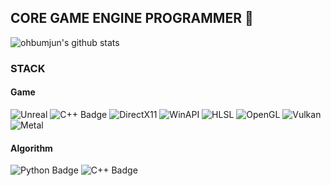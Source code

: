 ## CORE GAME ENGINE PROGRAMMER 👋

<!--
**ohbumjun/ohbumjun** is a ✨ _special_ ✨ repository because its `README.md` (this file) appears on your GitHub profile.

Here are some ideas to get you started:

- 🔭 I’m currently working on ...
- 🌱 I’m currently learning ...
- 👯 I’m looking to collaborate on ...
- 🤔 I’m looking for help with ...
- 💬 Ask me about ...
- 📫 How to reach me: ...
- 😄 Pronouns: ...
- ⚡ Fun fact: ...
-->

![ohbumjun's github stats](https://github-readme-stats.vercel.app/api?username=ohbumjun&show_icons=true&theme=github_dark)

### STACK
#### Game
![Unreal](https://img.shields.io/badge/UNREAL5-black?style=flat-square)
![C++ Badge](https://img.shields.io/badge/C++-grey?style=flat-square)
![DirectX11](https://img.shields.io/badge/DirectX11-darkgrey?style=flat-square)
![WinAPI](https://img.shields.io/badge/WinAPI-purple?style=flat-square)
![HLSL](https://img.shields.io/badge/HLSL-blue?style=flat-square)
![OpenGL](https://img.shields.io/badge/HLSL-darkblue?style=flat-square)
![Vulkan](https://img.shields.io/badge/HLSL-lightblue?style=flat-square)
![Metal](https://img.shields.io/badge/HLSL-lightpurple?style=flat-square)

#### Algorithm
![Python Badge](https://img.shields.io/badge/Python-lightblue?style=flat-square&logo=Python)
![C++ Badge](https://img.shields.io/badge/C++-grey?style=flat-square)

